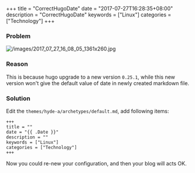 +++
title = "CorrectHugoDate"
date = "2017-07-27T16:28:35+08:00"
description = "CorrectHugoDate"
keywords = ["Linux"]
categories = ["Technology"]
+++

### Problem
![/images/2017_07_27_16_08_05_1361x260.jpg](/images/2017_07_27_16_08_05_1361x260.jpg)

### Reason
This is because hugo upgrade to a new version `0.25.1`, while this new version
won't give the default value of date in newly created markdown file.    

### Solution
Edit the `themes/hyde-a/archetypes/default.md`, add following items:    

```
+++
title = ""
date = "{{ .Date }}"
description = ""
keywords = ["Linux"]
categories = ["Technology"]
+++
```

Now you could re-new your configuration, and then your blog will acts OK.   
